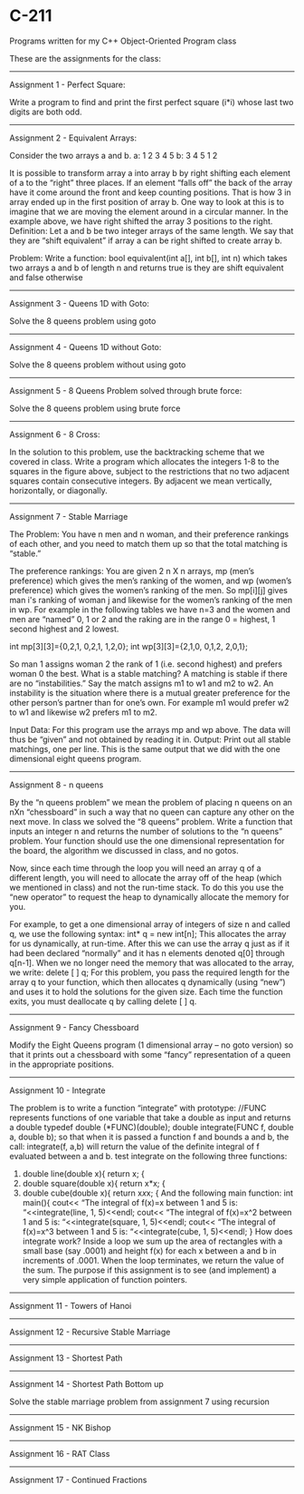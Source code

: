 # C-211
Programs written for my C++ Object-Oriented Program class

These are the assignments for the class:

____________________________________________________________________
Assignment 1 - Perfect Square:

Write a program to find and print the first perfect square (i*i) whose last two digits
are both odd.

__________________________________________________________________
Assignment 2 - Equivalent Arrays:

Consider the two arrays a and b.
a: 1 2 3 4 5
b: 3 4 5 1 2

It is possible to transform array a into array b by right shifting each element of a to the “right”
three places. If an element “falls off” the back of the array have it come around the front and
keep counting positions. That is how 3 in array ended up in the first position of array b. One
way to look at this is to imagine that we are moving the element around in a circular manner.
In the example above, we have right shifted the array 3 positions to the right.
Definition: Let a and b be two integer arrays of the same length. We say that they are “shift
equivalent” if array a can be right shifted to create array b.

Problem:
Write a function: bool equivalent(int a[], int b[], int n)
which takes two arrays a and b of length n and returns true is they are shift equivalent and false
otherwise

__________________________________________________________________
Assignment 3 - Queens 1D with Goto:

Solve the 8 queens problem using goto

__________________________________________________________________
Assignment 4 - Queens 1D without Goto:

Solve the 8 queens problem without using goto

__________________________________________________________________
Assignment 5 - 8 Queens Problem solved through brute force:

Solve the 8 queens problem using brute force 
__________________________________________________________________
Assignment 6 - 8 Cross:

In the solution to this problem, use the backtracking scheme that we covered in class.
Write a program which allocates the integers 1-8 to the squares in the figure above, subject to
the restrictions that no two adjacent squares contain consecutive integers.
By adjacent we mean vertically, horizontally, or diagonally.

__________________________________________________________________
Assignment 7 - Stable Marriage

The Problem:
You have n men and n woman, and their preference rankings of each other, and you need
to match them up so that the total matching is “stable.”

The preference rankings:
You are given 2 n X n arrays, mp (men’s preference) which gives the men’s ranking of the
women, and wp (women’s preference) which gives the women’s ranking of the men.
So mp[i][j] gives man i's ranking of woman j and likewise for the women’s ranking of the men in
wp.
For example in the following tables we have n=3 and the women and men are “named” 0, 1 or 2
and the raking are in the range 0 = highest, 1 second highest and 2 lowest.

int mp[3][3]={0,2,1,
0,2,1,
1,2,0};
int wp[3][3]={2,1,0,
0,1,2,
2,0,1};

So man 1 assigns woman 2 the rank of 1 (i.e. second highest) and prefers woman 0 the best.
What is a stable matching?
A matching is stable if there are no “instabilities.” Say the match assigns m1 to w1 and m2 to
w2. An instability is the situation where there is a mutual greater preference for the other person’s
partner than for one’s own. For example m1 would prefer w2 to w1 and likewise w2 prefers m1
to m2.

Input Data:
For this program use the arrays mp and wp above. The data will thus be “given” and not obtained
by reading it in.
Output:
Print out all stable matchings, one per line. This is the same output that we did with the one
dimensional eight queens program.

__________________________________________________________________
Assignment 8 - n queens

By the “n queens problem” we mean the problem of placing n queens on an nXn “chessboard”
in such a way that no queen can capture any other on the next move. In class we solved the “8
queens” problem.
Write a function that inputs an integer n and returns the number of solutions to the “n
queens” problem. Your function should use the one dimensional representation for the board,
the algorithm we discussed in class, and no gotos.

Now, since each time through the loop you will need an array q of a different length, you will
need to allocate the array off of the heap (which we mentioned in class) and not the run-time
stack. To do this you use the “new operator” to request the heap to dynamically allocate the
memory for you.

For example, to get a one dimensional array of integers of size n and called q, we use the
following syntax:
int* q = new int[n];
This allocates the array for us dynamically, at run-time. After this we can use the array q just
as if it had been declared “normally” and it has n elements denoted q[0] through q[n-1].
When we no longer need the memory that was allocated to the array, we write:
delete [ ] q;
For this problem, you pass the required length for the array q to your function, which then
allocates q dynamically (using “new”) and uses it to hold the solutions for the given size. Each
time the function exits, you must deallocate q by calling delete [ ] q. 
__________________________________________________________________
Assignment 9 - Fancy Chessboard

Modify the Eight Queens program (1 dimensional array – no goto version) so that it prints out a
chessboard with some “fancy” representation of a queen in the appropriate positions.
__________________________________________________________________
Assignment 10 - Integrate 

The problem is to write a function “integrate” with prototype:
//FUNC represents functions of one variable that take a double as input and returns a double
typedef double (*FUNC)(double);
double integrate(FUNC f, double a, double b);
so that when it is passed a function f and bounds a and b, the call:
integrate(f, a,b) will return the value of the definite integral of f evaluated between a and b.
test integrate on the following three functions:
1. double line(double x){
return x;
 {
2. double square(double x){
return x*x;
 {
3. double cube(double x){
return x*x*x;
 {
And the following main function:
int main(){
cout<< “The integral of f(x)=x between 1 and 5 is: “<<integrate(line, 1, 5)<<endl;
cout<< “The integral of f(x)=x^2 between 1 and 5 is: “<<integrate(square, 1, 5)<<endl;
cout<< “The integral of f(x)=x^3 between 1 and 5 is: “<<integrate(cube, 1, 5)<<endl;
}
How does integrate work?
Inside a loop we sum up the area of rectangles with a small base (say .0001) and height f(x) for
each x between a and b in increments of .0001.
When the loop terminates, we return the value of the sum.
The purpose if this assignment is to see (and implement) a very simple application of function
pointers. 
__________________________________________________________________
Assignment 11 - Towers of Hanoi



__________________________________________________________________
Assignment 12 - Recursive Stable Marriage

__________________________________________________________________
Assignment 13 - Shortest Path

__________________________________________________________________
Assignment 14 - Shortest Path Bottom up

Solve the stable marriage problem from assignment 7 using recursion
__________________________________________________________________
Assignment 15 - NK Bishop


__________________________________________________________________
Assignment 16 - RAT Class

__________________________________________________________________
Assignment 17 - Continued Fractions


